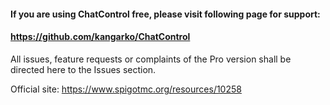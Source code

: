 #### If you are using ChatControl free, please visit following page for support:
#### https://github.com/kangarko/ChatControl

All issues, feature requests or complaints of the Pro version 
shall be directed here to the Issues section.

Official site:
https://www.spigotmc.org/resources/10258
